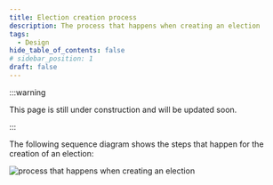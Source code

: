 ```yaml
---
title: Election creation process
description: The process that happens when creating an election
tags:
  - Design
hide_table_of_contents: false
# sidebar_position: 1
draft: false
---
```


:::warning

This page is still under construction and will be updated soon.

:::

The following sequence diagram shows the steps that happen for the creation of an election:

![process that happens when creating an election](../../../static/img/electionCreationAndVoting.svg)
